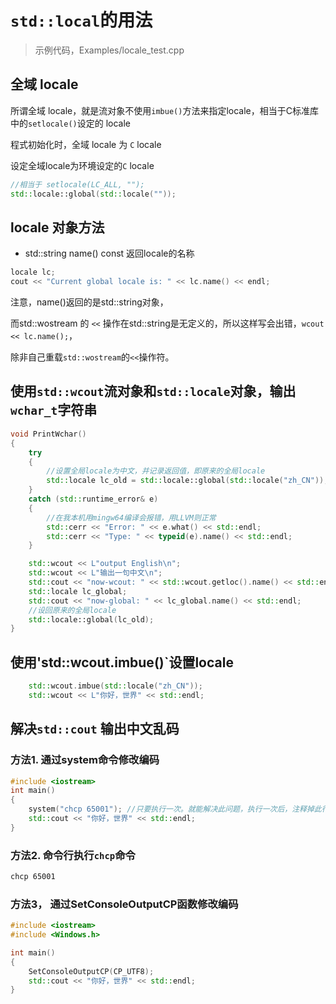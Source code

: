 # `std::local`的用法

> 示例代码，Examples/locale_test.cpp

## 全域 locale

所谓全域 locale，就是流对象不使用`imbue()`方法来指定locale，相当于C标准库中的`setlocale()`设定的 locale

程式初始化时，全域 locale 为 `C` locale

设定全域locale为环境设定的`C` locale

```c++
//相当于 setlocale(LC_ALL, "");
std::locale::global(std::locale(""));
```

## locale 对象方法

- std::string name() const  返回locale的名称
  
```c++
locale lc;
cout << "Current global locale is: " << lc.name() << endl;
```

注意，name()返回的是std::string对象，

而std::wostream 的 `<<` 操作在std::string是无定义的，所以这样写会出错，`wcout << lc.name();`，

除非自己重载`std::wostream`的`<<`操作符。

## 使用`std::wcout`流对象和`std::locale`对象，输出`wchar_t`字符串

```c++
void PrintWchar()
{
    try
    {
        //设置全局locale为中文，并记录返回值，即原来的全局locale
        std::locale lc_old = std::locale::global(std::locale("zh_CN"));  
    } 
    catch (std::runtime_error& e)
    {
        //在我本机用mingw64编译会报错，用LLVM则正常
        std::cerr << "Error: " << e.what() << std::endl;
        std::cerr << "Type: " << typeid(e).name() << std::endl;
    }

    std::wcout << L"output English\n";
    std::wcout << L"输出一句中文\n";
    std::cout << "now-wcout: " << std::wcout.getloc().name() << std::endl;
    std::locale lc_global;
    std::cout << "now-global: " << lc_global.name() << std::endl;
    //设回原来的全局locale
    std::locale::global(lc_old);  
}
```

## 使用'std::wcout.imbue()`设置locale

```c++
    std::wcout.imbue(std::locale("zh_CN"));
    std::wcout << L"你好，世界" << std::endl;
```

## 解决`std::cout` 输出中文乱码

### 方法1. 通过system命令修改编码

```c++
#include <iostream>
int main()
{
    system("chcp 65001"); //只要执行一次。就能解决此问题，执行一次后，注释掉此行代码。
    std::cout << "你好，世界" << std::endl;
}
```

### 方法2. 命令行执行`chcp`命令

```bash
chcp 65001
```

### 方法3， 通过SetConsoleOutputCP函数修改编码

```c++
#include <iostream>
#include <Windows.h>

int main()
{
    SetConsoleOutputCP(CP_UTF8);
    std::cout << "你好，世界" << std::endl;
}
```
